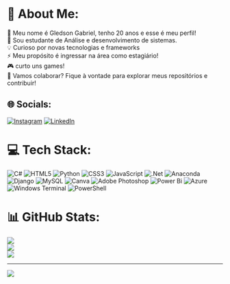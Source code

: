 # 💫 About Me:
🌱 Meu nome é Gledson Gabriel, tenho 20 anos e esse é meu perfil!<br>💬 Sou estudante de Análise e desenvolvimento de sistemas.<br>💡 Curioso por novas tecnologias e frameworks<br>⚡ Meu propósito é ingressar na área como estagiário! <br>🎮 curto uns games!<br>🤝 Vamos colaborar? Fique à vontade para explorar meus repositórios e contribuir! 


## 🌐 Socials:
[![Instagram](https://img.shields.io/badge/Instagram-%23E4405F.svg?logo=Instagram&logoColor=white)](https://instagram.com/https://www.instagram.com/gledson_alveszz/) [![LinkedIn](https://img.shields.io/badge/LinkedIn-%230077B5.svg?logo=linkedin&logoColor=white)](https://linkedin.com/in/linkedin.com/in/gledsongabrieldev) 

# 💻 Tech Stack:
![C#](https://img.shields.io/badge/c%23-%23239120.svg?style=flat&logo=csharp&logoColor=white) ![HTML5](https://img.shields.io/badge/html5-%23E34F26.svg?style=flat&logo=html5&logoColor=white) ![Python](https://img.shields.io/badge/python-3670A0?style=flat&logo=python&logoColor=ffdd54) ![CSS3](https://img.shields.io/badge/css3-%231572B6.svg?style=flat&logo=css3&logoColor=white) ![JavaScript](https://img.shields.io/badge/javascript-%23323330.svg?style=flat&logo=javascript&logoColor=%23F7DF1E) ![.Net](https://img.shields.io/badge/.NET-5C2D91?style=flat&logo=.net&logoColor=white) ![Anaconda](https://img.shields.io/badge/Anaconda-%2344A833.svg?style=flat&logo=anaconda&logoColor=white) ![Django](https://img.shields.io/badge/django-%23092E20.svg?style=flat&logo=django&logoColor=white) ![MySQL](https://img.shields.io/badge/mysql-4479A1.svg?style=flat&logo=mysql&logoColor=white) ![Canva](https://img.shields.io/badge/Canva-%2300C4CC.svg?style=flat&logo=Canva&logoColor=white) ![Adobe Photoshop](https://img.shields.io/badge/adobe%20photoshop-%2331A8FF.svg?style=flat&logo=adobe%20photoshop&logoColor=white) ![Power Bi](https://img.shields.io/badge/power_bi-F2C811?style=flat&logo=powerbi&logoColor=black) ![Azure](https://img.shields.io/badge/azure-%230072C6.svg?style=flat&logo=microsoftazure&logoColor=white) ![Windows Terminal](https://img.shields.io/badge/Windows%20Terminal-%234D4D4D.svg?style=flat&logo=windows-terminal&logoColor=white) ![PowerShell](https://img.shields.io/badge/PowerShell-%235391FE.svg?style=flat&logo=powershell&logoColor=white)
# 📊 GitHub Stats:
![](https://github-readme-stats.vercel.app/api?username=GledsonG&theme=codeSTACKr&hide_border=false&include_all_commits=false&count_private=false)<br/>
![](https://github-readme-streak-stats.herokuapp.com/?user=GledsonG&theme=codeSTACKr&hide_border=false)<br/>
![](https://github-readme-stats.vercel.app/api/top-langs/?username=GledsonG&theme=codeSTACKr&hide_border=false&include_all_commits=false&count_private=false&layout=compact)

---
[![](https://visitcount.itsvg.in/api?id=GledsonG&icon=0&color=2)](https://visitcount.itsvg.in)

<!-- Proudly created with GPRM ( https://gprm.itsvg.in ) -->
